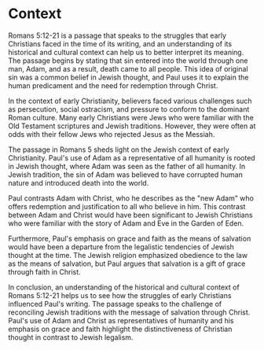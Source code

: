 # Context

Romans 5:12-21 is a passage that speaks to the struggles that early Christians faced in the time of its writing, and an understanding of its historical and cultural context can help us to better interpret its meaning. The passage begins by stating that sin entered into the world through one man, Adam, and as a result, death came to all people. This idea of original sin was a common belief in Jewish thought, and Paul uses it to explain the human predicament and the need for redemption through Christ.

In the context of early Christianity, believers faced various challenges such as persecution, social ostracism, and pressure to conform to the dominant Roman culture. Many early Christians were Jews who were familiar with the Old Testament scriptures and Jewish traditions. However, they were often at odds with their fellow Jews who rejected Jesus as the Messiah.

The passage in Romans 5 sheds light on the Jewish context of early Christianity. Paul's use of Adam as a representative of all humanity is rooted in Jewish thought, where Adam was seen as the father of all humanity. In Jewish tradition, the sin of Adam was believed to have corrupted human nature and introduced death into the world.

Paul contrasts Adam with Christ, who he describes as the "new Adam" who offers redemption and justification to all who believe in him. This contrast between Adam and Christ would have been significant to Jewish Christians who were familiar with the story of Adam and Eve in the Garden of Eden.

Furthermore, Paul's emphasis on grace and faith as the means of salvation would have been a departure from the legalistic tendencies of Jewish thought at the time. The Jewish religion emphasized obedience to the law as the means of salvation, but Paul argues that salvation is a gift of grace through faith in Christ.

In conclusion, an understanding of the historical and cultural context of Romans 5:12-21 helps us to see how the struggles of early Christians influenced Paul's writing. The passage speaks to the challenge of reconciling Jewish traditions with the message of salvation through Christ. Paul's use of Adam and Christ as representatives of humanity and his emphasis on grace and faith highlight the distinctiveness of Christian thought in contrast to Jewish legalism.